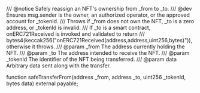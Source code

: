 /// @notice Safely reassign an NFT's ownership from _from to _to.
/// @dev Ensures msg.sender is the owner, an authorized operator, or the approved account for _tokenId.
/// Throws if _from does not own the NFT, _to is a zero address, or _tokenId is invalid.
/// If _to is a smart contract, onERC721Received is invoked and validated to return
/// bytes4(keccak256("onERC721Received(address,address,uint256,bytes)")), otherwise it throws.
/// @param _from The address currently holding the NFT.
/// @param _to The address intended to receive the NFT.
/// @param _tokenId The identifier of the NFT being transferred.
/// @param data Arbitrary data sent along with the transfer.

function safeTransferFrom(address _from, address _to, uint256 _tokenId, bytes data) external payable;